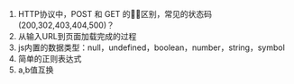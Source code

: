 1. HTTP协议中，POST 和 GET 的区别，常见的状态码(200,302,403,404,500)？
2. 从输入URL到页面加载完成的过程
3. js内置的数据类型：null，undefined，boolean，number，string，symbol
4. 简单的正则表达式
5. a,b值互换
